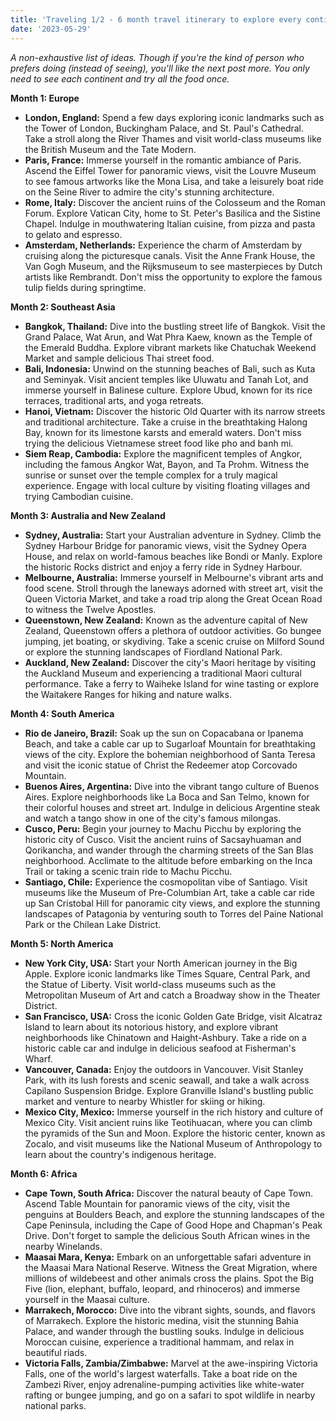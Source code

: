 ```yaml
---
title: 'Traveling 1/2 - 6 month travel itinerary to explore every contintent (except Antarctica)'
date: '2023-05-29'
---
```


*A non-exhaustive list of ideas. Though if you're the kind of person who prefers doing (instead of seeing), you'll like the next post more. You only need to see each continent and try all the food once.*

**Month 1: Europe**

* **London, England:** Spend a few days exploring iconic landmarks such as the Tower of London, Buckingham Palace, and St. Paul's Cathedral. Take a stroll along the River Thames and visit world-class museums like the British Museum and the Tate Modern.
* **Paris, France:** Immerse yourself in the romantic ambiance of Paris. Ascend the Eiffel Tower for panoramic views, visit the Louvre Museum to see famous artworks like the Mona Lisa, and take a leisurely boat ride on the Seine River to admire the city's stunning architecture.
* **Rome, Italy:** Discover the ancient ruins of the Colosseum and the Roman Forum. Explore Vatican City, home to St. Peter's Basilica and the Sistine Chapel. Indulge in mouthwatering Italian cuisine, from pizza and pasta to gelato and espresso.
* **Amsterdam, Netherlands:** Experience the charm of Amsterdam by cruising along the picturesque canals. Visit the Anne Frank House, the Van Gogh Museum, and the Rijksmuseum to see masterpieces by Dutch artists like Rembrandt. Don't miss the opportunity to explore the famous tulip fields during springtime.


**Month 2: Southeast Asia**

* **Bangkok, Thailand:** Dive into the bustling street life of Bangkok. Visit the Grand Palace, Wat Arun, and Wat Phra Kaew, known as the Temple of the Emerald Buddha. Explore vibrant markets like Chatuchak Weekend Market and sample delicious Thai street food.
* **Bali, Indonesia:** Unwind on the stunning beaches of Bali, such as Kuta and Seminyak. Visit ancient temples like Uluwatu and Tanah Lot, and immerse yourself in Balinese culture. Explore Ubud, known for its rice terraces, traditional arts, and yoga retreats.
* **Hanoi, Vietnam:** Discover the historic Old Quarter with its narrow streets and traditional architecture. Take a cruise in the breathtaking Halong Bay, known for its limestone karsts and emerald waters. Don't miss trying the delicious Vietnamese street food like pho and banh mi.
* **Siem Reap, Cambodia:** Explore the magnificent temples of Angkor, including the famous Angkor Wat, Bayon, and Ta Prohm. Witness the sunrise or sunset over the temple complex for a truly magical experience. Engage with local culture by visiting floating villages and trying Cambodian cuisine.


**Month 3: Australia and New Zealand**

* **Sydney, Australia:** Start your Australian adventure in Sydney. Climb the Sydney Harbour Bridge for panoramic views, visit the Sydney Opera House, and relax on world-famous beaches like Bondi or Manly. Explore the historic Rocks district and enjoy a ferry ride in Sydney Harbour.
* **Melbourne, Australia:** Immerse yourself in Melbourne's vibrant arts and food scene. Stroll through the laneways adorned with street art, visit the Queen Victoria Market, and take a road trip along the Great Ocean Road to witness the Twelve Apostles.
* **Queenstown, New Zealand:** Known as the adventure capital of New Zealand, Queenstown offers a plethora of outdoor activities. Go bungee jumping, jet boating, or skydiving. Take a scenic cruise on Milford Sound or explore the stunning landscapes of Fiordland National Park.
* **Auckland, New Zealand:** Discover the city's Maori heritage by visiting the Auckland Museum and experiencing a traditional Maori cultural performance. Take a ferry to Waiheke Island for wine tasting or explore the Waitakere Ranges for hiking and nature walks.


**Month 4: South America**

* **Rio de Janeiro, Brazil:** Soak up the sun on Copacabana or Ipanema Beach, and take a cable car up to Sugarloaf Mountain for breathtaking views of the city. Explore the bohemian neighborhood of Santa Teresa and visit the iconic statue of Christ the Redeemer atop Corcovado Mountain.
* **Buenos Aires, Argentina:** Dive into the vibrant tango culture of Buenos Aires. Explore neighborhoods like La Boca and San Telmo, known for their colorful houses and street art. Indulge in delicious Argentine steak and watch a tango show in one of the city's famous milongas.
* **Cusco, Peru:** Begin your journey to Machu Picchu by exploring the historic city of Cusco. Visit the ancient ruins of Sacsayhuaman and Qorikancha, and wander through the charming streets of the San Blas neighborhood. Acclimate to the altitude before embarking on the Inca Trail or taking a scenic train ride to Machu Picchu.
* **Santiago, Chile:** Experience the cosmopolitan vibe of Santiago. Visit museums like the Museum of Pre-Columbian Art, take a cable car ride up San Cristobal Hill for panoramic city views, and explore the stunning landscapes of Patagonia by venturing south to Torres del Paine National Park or the Chilean Lake District.


**Month 5: North America**

* **New York City, USA:** Start your North American journey in the Big Apple. Explore iconic landmarks like Times Square, Central Park, and the Statue of Liberty. Visit world-class museums such as the Metropolitan Museum of Art and catch a Broadway show in the Theater District.
* **San Francisco, USA:** Cross the iconic Golden Gate Bridge, visit Alcatraz Island to learn about its notorious history, and explore vibrant neighborhoods like Chinatown and Haight-Ashbury. Take a ride on a historic cable car and indulge in delicious seafood at Fisherman's Wharf.
* **Vancouver, Canada:** Enjoy the outdoors in Vancouver. Visit Stanley Park, with its lush forests and scenic seawall, and take a walk across Capilano Suspension Bridge. Explore Granville Island's bustling public market and venture to nearby Whistler for skiing or hiking.
* **Mexico City, Mexico:** Immerse yourself in the rich history and culture of Mexico City. Visit ancient ruins like Teotihuacan, where you can climb the pyramids of the Sun and Moon. Explore the historic center, known as Zocalo, and visit museums like the National Museum of Anthropology to learn about the country's indigenous heritage.


**Month 6: Africa**

* **Cape Town, South Africa:** Discover the natural beauty of Cape Town. Ascend Table Mountain for panoramic views of the city, visit the penguins at Boulders Beach, and explore the stunning landscapes of the Cape Peninsula, including the Cape of Good Hope and Chapman's Peak Drive. Don't forget to sample the delicious South African wines in the nearby Winelands.
* **Maasai Mara, Kenya:** Embark on an unforgettable safari adventure in the Maasai Mara National Reserve. Witness the Great Migration, where millions of wildebeest and other animals cross the plains. Spot the Big Five (lion, elephant, buffalo, leopard, and rhinoceros) and immerse yourself in the Maasai culture.
* **Marrakech, Morocco:** Dive into the vibrant sights, sounds, and flavors of Marrakech. Explore the historic medina, visit the stunning Bahia Palace, and wander through the bustling souks. Indulge in delicious Moroccan cuisine, experience a traditional hammam, and relax in beautiful riads.
* **Victoria Falls, Zambia/Zimbabwe:** Marvel at the awe-inspiring Victoria Falls, one of the world's largest waterfalls. Take a boat ride on the Zambezi River, enjoy adrenaline-pumping activities like white-water rafting or bungee jumping, and go on a safari to spot wildlife in nearby national parks.